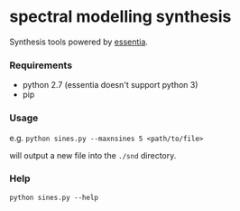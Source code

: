 # spectral modelling synthesis

Synthesis tools powered by [essentia](http://essentia.upf.edu/).

### Requirements

- python 2.7 (essentia doesn't support python 3)
- pip

### Usage

e.g. `python sines.py --maxnsines 5 <path/to/file>`

will output a new file into the  `./snd` directory.


### Help

`python sines.py --help`

